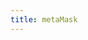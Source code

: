```yaml
---
title: metaMask
---
```


<script setup>
const docsPath = 'react'
const packageName = 'wagmi'
const connectorsPackageName = 'wagmi/connectors'
</script>

<!-- @include: @shared/connectors/metaMask.md -->
